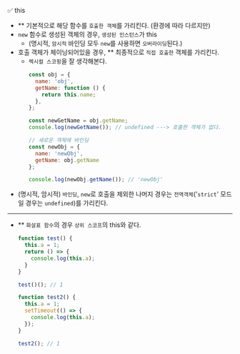 ✅ this

* ** 기본적으로 해당 함수를 `호출한 객체`를 가리킨다. (환경에 따라 다르지만)
* `new` 함수로 생성된 객체의 경우, `생성된 인스턴스`가 this
  * (명시적, `암시적` 바인딩 모두 `new`를 사용하면 `오버라이딩`된다.)
* 호출 객체가 체이닝되어있을 경우, ** 최종적으로 `직접 호출한` 객체를 가리킨다.
  * `렉시컬 스코핑`을 잘 생각해본다.
    ```js
    const obj = {
      name: 'obj',
      getName: function () {
        return this.name;
      },
    };

    const newGetName = obj.getName;
    console.log(newGetName()); // undefined ---> 호출한 객체가 없다.

    // 새로운 객체에 바인딩
    const newObj = {
      name: 'newObj',
      getName: obj.getName
    };

    console.log(newObj.getName()); // 'newObj'
    ```
* (명시적, 암시적) `바인딩`, `new`로 호출을 제외한 나머지 경우는 `전역객체`('`strict`' 모드일 경우는 `undefined`)를 가리킨다.

<hr />

* ** `화살표 함수`의 경우 `상위 스코프`의 this와 같다.
  ```javascript
  function test() {
    this.a = 1;
    return () => {
      console.log(this.a);
    }
  }

  test()(); // 1

  function test2() {
    this.a = 1;
    setTimeout(() => {
      console.log(this.a);
    });
  }

  test2(); // 1
  ```